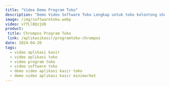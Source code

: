```yaml
---
title: "Video Demo Program Toko"
description: "Demo Video Software Toko Lengkap untuk toko kelontong shop minimarket supermarket - Cara penggunaan"
image: /img/softwaretoko.webp
video: x7fLl8QzjU8
product: 
 title: Chrompos Program Toko
 link: /aplikasikasir/programtoko-chrompos
date: 2024-04-20
tags:
  - video aplikasi kasir
  - video aplikasi toko
  - video program toko
  - video software toko
  - demo video aplikasi kasir toko
  - demo video aplikasi kasir minimarket
---
```

